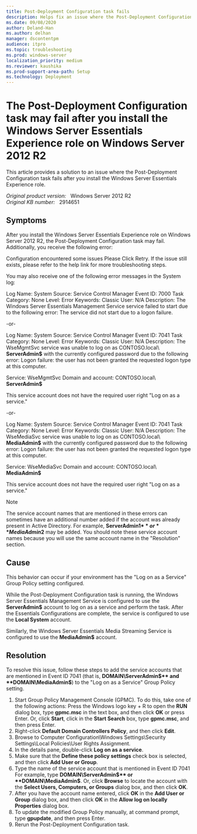 ```yaml
---
title: Post-Deployment Configuration task fails
description: Helps fix an issue where the Post-Deployment Configuration task fails after you install the Windows Server Essentials Experience role.
ms.date: 09/08/2020
author: Deland-Han
ms.author: delhan
manager: dscontentpm
audience: itpro
ms.topic: troubleshooting
ms.prod: windows-server
localization_priority: medium
ms.reviewer: kaushika
ms.prod-support-area-path: Setup
ms.technology: Deployment
---
```

# The Post-Deployment Configuration task may fail after you install the Windows Server Essentials Experience role on Windows Server 2012 R2

This article provides a solution to an issue where the Post-Deployment Configuration task fails after you install the Windows Server Essentials Experience role.

_Original product version:_ &nbsp; Windows Server 2012 R2  
_Original KB number:_ &nbsp; 2914651

## Symptoms

After you install the Windows Server Essentials Experience role on Windows Server 2012 R2, the Post-Deployment Configuration task may fail. Additionally, you receive the following error:  

Configuration encountered some issues 
 Please Click Retry. If the issue still exists, please refer to the help link for more troubleshooting steps. 

You may also receive one of the following error messages in the System log:  

Log Name: System 
 Source: Service Control Manager 
 Event ID: 7000 
 Task Category: None 
 Level: Error 
 Keywords: Classic 
 User: N/A 
 Description: 
 The Windows Server Essentials Management Service service failed to start due to the following error: 
 The service did not start due to a logon failure.  

-or-  

Log Name: System 
 Source: Service Control Manager 
 Event ID: 7041 
 Task Category: None 
 Level: Error 
 Keywords: Classic 
 User: N/A 
 Description: 
 The WseMgmtSvc service was unable to log on as CONTOSO.local\ **ServerAdmin$** with the currently configured password due to the following error: 
 Logon failure: the user has not been granted the requested logon type at this computer.  

Service: WseMgmtSvc 
 Domain and account: CONTOSO.local\ **ServerAdmin$**  

This service account does not have the required user right "Log on as a service."  

-or-  

Log Name: System 
 Source: Service Control Manager 
 Event ID: 7041 
 Task Category: None 
 Level: Error 
 Keywords: Classic 
 User: N/A 
 Description: 
 The WseMediaSvc service was unable to log on as CONTOSO.local\ **MediaAdmin$** with the currently configured password due to the following error: 
 Logon failure: the user has not been granted the requested logon type at this computer.  

Service: WseMediaSvc 
 Domain and account: CONTOSO.local\ **MediaAdmin$**  

This service account does not have the required user right "Log on as a service."  

> [!NOTE]
> The service account names that are mentioned in these errors can sometimes have an additional number added if the account was already present in Active Directory. For example, **ServerAdmin1$** or **MediaAdmin2$** may be added. You should note these service account names because you will use the same account name in the "Resolution" section. 

## Cause

This behavior can occur if your environment has the "Log on as a Service" Group Policy setting configured.

While the Post-Deployment Configuration task is running, the Windows Server Essentials Management Service is configured to use the **ServerAdmin$** account to log on as a service and perform the task. After the Essentials Configurations are complete, the service is configured to use the **Local System** account.  

Similarly, the Windows Server Essentials Media Streaming Service is configured to use the **MediaAdmin$** account. 

## Resolution

To resolve this issue, follow these steps to add the service accounts that are mentioned in Event ID 7041 (that is, **DOMAIN\ServerAdmin$** and **DOMAIN\MediaAdmin$**) to the "Log on as a Service" Group Policy setting.
1. Start Group Policy Management Console (GPMC). To do this, take one of the following actions: Press the Windows logo key + R to open the **RUN** dialog box, type **gpmc.msc** in the text box, and then click **OK** or press Enter. Or, click **Start**, click in the **Start Search** box, type **gpmc.msc**, and then press Enter.
2. Right-click **Default Domain Controllers Policy**, and then click **Edit**.
3. Browse to Computer Configuration\Windows Settings\Security Settings\Local Policies\User Rights Assignment.
4. In the details pane, double-click **Log on as a service**.
5. Make sure that the **Define these policy settings** check box is selected, and then click **Add User or Group**.
6. Type the name of the service account that is mentioned in Event ID 7041 For example, type **DOMAIN\ServerAdmin$** or **DOMAIN\MediaAdmin$**. Or, click **Browse** to locate the account with the **Select Users, Computers, or Groups** dialog box, and then click **OK**.
7. After you have the account name entered, click **OK** in the **Add User or Group** dialog box, and then click **OK** in the **Allow log on locally Properties** dialog box.
8. To update the modified Group Policy manually, at command prompt, type **gpupdate**, and then press Enter.
9. Rerun the Post-Deployment Configuration task.
